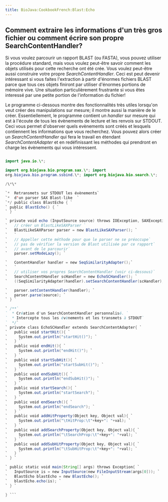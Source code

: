 ```yaml
---
title: BioJava:CookbookFrench:Blast:Echo
---
```


Comment extraire les informations d'un très gros fichier ou comment écrire son propre SearchContentHandler?
-----------------------------------------------------------------------------------------------------------

Si vous voulez parcourir un rapport BLAST (ou FASTA), vous pouvez
utiliser la procédure standard, mais vous voulez peut-être savoir
comment les objets utilisés pour cette recherche ont été crée. Vous
voulez peut-être aussi construire votre propre *SearchContentHandler*.
Ceci est peut devenir intéressant si vous faites l'extraction à partir
d'énormes fichiers BLAST parce que tous ces objets finiront par utiliser
d'énormes portions de mémoire vive. Une situation particulièrement
frustrante si vous êtes interessé par une petite portion de
l'information du fichier!

Le programme ci-dessous montre des fonctionnalités très utiles lorsqu'on
veut créer des manipulations sur mesure; il montre aussi la manière de
le créer. Essentiellement, le programme contient un *handler* sur mesure
qui est à l'écoute de tous les évènements de lecture et les renvois sur
STDOUT. Ceci vous permet d'observer quels evènements sont créés et
lesquels contiennent les informations que vous recherchez. Vous pouvez
alors créer un *SearchContentHandler* qui fera le travail en étendant
*SearchContentAdapter* et en redéfinissant les méthodes qui prendront en
charge les évènements qui vous intéressent.

```java import org.xml.sax.\*;

import java.io.\*;

import org.biojava.bio.program.sax.\*; import
org.biojava.bio.program.ssbind.\*; import org.biojava.bio.search.\*;

/\*\*

`*  Retransmets sur STDOUT les évènements`  
`*  d'un parser SAX Blast-like  `  
`*/ public class BlastEcho { `  
` public BlastEcho() { `  
` } `

` private void echo (InputSource source) throws IOException, SAXException{ `  
`   // créer un BlastLikeSAXParser `  
`   BlastLikeSAXParser parser = new BlastLikeSAXParser(); `  
`   `  
`   // Appeller cette méthode pour que le parser ne se préoccupe`  
`   // pas de vérifier la version de Blast utilisée par ce rapport`  
`   // avant de le parcourir`  
`   parser.setModeLazy(); `

`   ContentHandler handler = new SeqSimilarityAdapter();`  
`   `  
`   // utiliser vos propres SearchContentHandler (voir ci-dessous)`  
`   SearchContentHandler scHandler = new EchoSCHandler(); `  
`   ((SeqSimilarityAdapter)handler).setSearchContentHandler(scHandler); `

`   parser.setContentHandler(handler); `  
`   parser.parse(source); `  
` } `

` /**`  
`  * Création d'un SearchContentHandler personnalisé. `  
`  * Intercepte tous les évènements et les transmets à STDOUT`  
`  */`  
` private class EchoSCHandler extends SearchContentAdapter{ `  
`   public void startHit(){ `  
`     System.out.println("startHit()"); `  
`   } `  
`   public void endHit(){ `  
`     System.out.println("endHit()"); `  
`   } `  
`   public void startSubHit(){ `  
`     System.out.println("startSubHit()"); `  
`   } `  
`   public void endSubHit(){ `  
`     System.out.println("endSubHit()"); `  
`   } `  
`   public void startSearch(){ `  
`     System.out.println("startSearch"); `  
`   } `  
`   public void endSearch(){ `  
`     System.out.println("endSearch"); `  
`   } `  
`   public void addHitProperty(Object key, Object val){ `  
`     System.out.println("\tHitProp:\t"+key+": "+val); `  
`   } `  
`   public void addSearchProperty(Object key, Object val){ `  
`     System.out.println("\tSearchProp:\t"+key+": "+val); `  
`   } `  
`   public void addSubHitProperty(Object key, Object val){ `  
`     System.out.println("\tSubHitProp:\t"+key+": "+val); `  
`   } `  
` } `

` public static void main(String[] args) throws Exception{ `  
`   InputSource is = new InputSource(new FileInputStream(args[0])); `  
`   BlastEcho blastEcho = new BlastEcho(); `  
`   blastEcho.echo(is); `  
` } `

} ```
